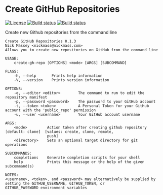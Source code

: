 # Create GitHub Repositories
[![License](https://img.shields.io/github/license/nickmass/create-gh-repo.svg)](https://raw.githubusercontent.com/nickmass/create-gh-repo/master/LICENSE) [![Build status](https://img.shields.io/travis/nickmass/create-gh-repo/master.svg)](https://travis-ci.org/nickmass/create-gh-repo) [![Build status](https://img.shields.io/appveyor/ci/nickmass/create-gh-repo/master.svg)](https://ci.appveyor.com/project/nickmass/create-gh-repo)

Create new Github repositories from the command line

```
Create GitHub Repositories 0.1.3
Nick Massey <nickmass@nickmass.com>
Allows you to create new repositories on GitHub from the command line

USAGE:
    create-gh-repo [OPTIONS] <mode> [ARGS] [SUBCOMMAND]

FLAGS:
    -h, --help       Prints help information
    -V, --version    Prints version information

OPTIONS:
    -e, --editor <editor>        The command to run to edit the repository manifest
    -p, --password <password>    The password to your GitHub account
    -t, --token <token>          A Personal Token for your GitHub account with the 'public_repo' permission
    -u, --user <username>        Your GitHub account username

ARGS:
    <mode>         Action taken after creating github repository [default: clone]  [values: create, clone, remote,
                   push]
    <directory>    Sets an optional target directory for git operations

SUBCOMMANDS:
    completions    Generate completion scripts for your shell
    help           Prints this message or the help of the given subcommand(s)

NOTES:
<username>, <token>, and <password> may alternatively be supplied by setting the GITHUB_USERNAME, GITHUB_TOKEN, or
GITHUB_PASSWORD environment variables
```
